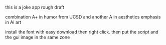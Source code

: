 this is a joke app rough draft

combination A+ in humor from UCSD and another A in aesthetics emphasis in Ai art

install the font with easy download then right click. then
put the script and the gui image in the same zone
